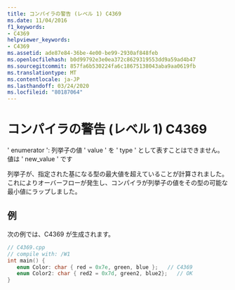 ```yaml
---
title: コンパイラの警告 (レベル 1) C4369
ms.date: 11/04/2016
f1_keywords:
- C4369
helpviewer_keywords:
- C4369
ms.assetid: ade87e84-36be-4e00-be99-2930af848feb
ms.openlocfilehash: b0d99792e3e0ea372c8629319553dd9a59ad4b47
ms.sourcegitcommit: 857fa6b530224fa6c18675138043aba9aa0619fb
ms.translationtype: MT
ms.contentlocale: ja-JP
ms.lasthandoff: 03/24/2020
ms.locfileid: "80187064"
---
```

# <a name="compiler-warning-level-1-c4369"></a>コンパイラの警告 (レベル 1) C4369

' enumerator ': 列挙子の値 ' value ' を ' type ' として表すことはできません。値は ' new_value ' です

列挙子が、指定された基になる型の最大値を超えていることが計算されました。  これによりオーバーフローが発生し、コンパイラが列挙子の値をその型の可能な最小値にラップしました。

## <a name="example"></a>例

次の例では、C4369 が生成されます。

```cpp
// C4369.cpp
// compile with: /W1
int main() {
   enum Color: char { red = 0x7e, green, blue };   // C4369
   enum Color2: char { red2 = 0x7d, green2, blue2};   // OK
}
```
